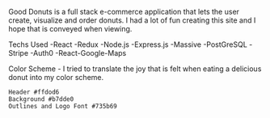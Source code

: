 Good Donuts is a full stack e-commerce application that lets the user create, visualize and order donuts. I had a lot of fun creating this site and I hope that is conveyed when viewing.

Techs Used 
-React
-Redux
-Node.js
-Express.js
-Massive
-PostGreSQL
-Stripe
-Auth0
-React-Google-Maps

Color Scheme -
I tried to translate the joy that is felt when eating a delicious donut into my color scheme.

	Header #ffdod6
	Background #b7dde0
	Outlines and Logo Font #735b69
